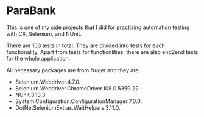 # ParaBank

This is one of my side projects that I did for practising automation testing with C#, Selenium, and NUnit. 

There are 103 tests in total. They are divided into tests for each functionality. Apart from tests for functionlities, there are also end2end tests for the whole application.

All necessary packages are from Nuget and they are:
  
  - Selenium.Webdriver.4.7.0.
  - Selenium.Webdriver.ChromeDriver.108.0.5359.22
  - NUnit.3.13.3.
  - System.Configuration.ConfigurationManager.7.0.0.
  - DotNetSeleniumExtras.WaitHelpers.3.11.0.

